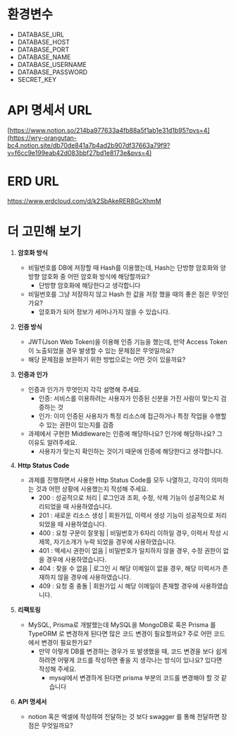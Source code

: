 # 환경변수
- DATABASE_URL
- DATABASE_HOST
- DATABASE_PORT
- DATABASE_NAME
- DATABASE_USERNAME
- DATABASE_PASSWORD
- SECRET_KEY

# API 명세서 URL
[https://www.notion.so/214ba977633a4fb88a5f1ab1e31d1b95?pvs=4](https://wry-orangutan-bc4.notion.site/db70de841a7b4ad2b907df37663a79f9?v=f6cc9e199eab42d083bbf27bd1e8173e&pvs=4)

# ERD URL
https://www.erdcloud.com/d/k2SbAkeRER8GcXhmM

# 더 고민해 보기
1. **암호화 방식**
    - 비밀번호를 DB에 저장할 때 Hash를 이용했는데, Hash는 단방향 암호화와 양방향 암호화 중 어떤 암호화 방식에 해당할까요?
      - 단방향 암호화에 해당한다고 생각합니다
    - 비밀번호를 그냥 저장하지 않고 Hash 한 값을 저장 했을 때의 좋은 점은 무엇인가요?
      - 암호화가 되어 정보가 세어나가지 않을 수 있습니다.

2. **인증 방식**
    - JWT(Json Web Token)을 이용해 인증 기능을 했는데, 만약 Access Token이 노출되었을 경우 발생할 수 있는 문제점은 무엇일까요?
    - 해당 문제점을 보완하기 위한 방법으로는 어떤 것이 있을까요?

3. **인증과 인가**
    - 인증과 인가가 무엇인지 각각 설명해 주세요.
      - 인증: 서비스를 이용하려는 사용자가 인증된 신분을 가진 사람이 맞는지 검증하는 것
      - 인가: 이미 인증된 사용자가 특정 리소스에 접근하거나 특정 작업을 수행할 수 있는 권한이 있는지를 검증
    - 과제에서 구현한 Middleware는 인증에 해당하나요? 인가에 해당하나요? 그 이유도 알려주세요.
      - 사용자가 맞는지 확인하는 것이기 때문에 인증에 해당한다고 생각합니다.

4. **Http Status Code**
    - 과제를 진행하면서 사용한 Http Status Code를 모두 나열하고, 각각이 의미하는 것과 어떤 상황에 사용했는지 작성해 주세요.
      - 200 : 성공적으로 처리 | 로그인과 조회, 수정, 삭제 기능이 성공적으로 처리되었을 때 사용하였습니다.
      - 201 : 새로운 리소스 생성 | 회원가입, 이력서 생성 기능이 성공적으로 처리되었을 때 사용하였습니다.
      - 400 : 요청 구문이 잘못됨 | 비밀번호가 6자리 이하일 경우, 이력서 작성 시 제목, 자기소개가 누락 되었을 경우에 사용하였습니다.
      - 401 : 엑세시 권한이 없음 | 비밀번호가 일치하지 않을 경우, 수정 권한이 없을 경우에 사용하였습니다.
      - 404 : 찾을 수 없음 | 로그인 시 해당 이메일이 없을 경우, 해당 이력서가 존재하지 않을 경우에 사용하였습니다.
      - 409 : 요청 중 충돌 | 회원가입 시 해당 이메일이 존재할 경우에 사용하였습니다.

5. **리팩토링**
    - MySQL, Prisma로 개발했는데 MySQL을 MongoDB로 혹은 Prisma 를 TypeORM 로 변경하게 된다면 많은 코드 변경이 필요할까요? 주로 어떤 코드에서 변경이 필요한가요?
      - 만약 이렇게 DB를 변경하는 경우가 또 발생했을 때, 코드 변경을 보다 쉽게 하려면 어떻게 코드를 작성하면 좋을 지 생각나는 방식이 있나요? 있다면 작성해 주세요.
        - mysql에서 변경하게 된다면 prisma 부분의 코드를 변경해야 할 것 같습니다

6. **API 명세서**
    - notion 혹은 엑셀에 작성하여 전달하는 것 보다 swagger 를 통해 전달하면 장점은 무엇일까요?

